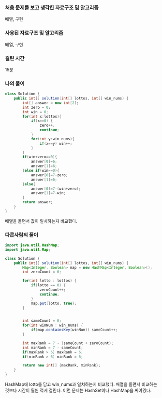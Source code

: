 ### 처음 문제를 보고 생각한 자료구조 및 알고리즘

배열, 구현

### 사용된 자료구조 및 알고리즘

배열, 구현

### 걸린 시간

15분

### 나의 풀이

```java
class Solution {
    public int[] solution(int[] lottos, int[] win_nums) {
        int[] answer = new int[2];
        int zero = 0;
        int win = 0;
        for(int x:lottos){
            if(x==0) {
                zero++;
                continue;
            }
            for(int y:win_nums){
                if(x==y) win++;
            }
        }
        if(win+zero==0){
            answer[0]=6;
            answer[1]=6;
        }else if(win==0){
            answer[0]=7-zero;
            answer[1]=6;
        }else{
            answer[0]=7-(win+zero);
            answer[1]=7-win;
        }
        return answer;
    }
}
```

배열을 돌면서 값이 일치하는지 비교했다.



### 다른사람의 풀이

```java
import java.util.HashMap;
import java.util.Map;

class Solution {
    public int[] solution(int[] lottos, int[] win_nums) {
        Map<Integer, Boolean> map = new HashMap<Integer, Boolean>();
        int zeroCount = 0;

        for(int lotto : lottos) {
            if(lotto == 0) {
                zeroCount++;
                continue;
            }
            map.put(lotto, true);
        }


        int sameCount = 0;
        for(int winNum : win_nums) {
            if(map.containsKey(winNum)) sameCount++;
        }

        int maxRank = 7 - (sameCount + zeroCount);
        int minRank = 7 - sameCount;
        if(maxRank > 6) maxRank = 6;
        if(minRank > 6) minRank = 6;

        return new int[] {maxRank, minRank};
    }
}
```

HashMap에 lotto를 담고 win_nums과 일치하는지 비교했다. 배열을 돌면서 비교하는 것보다 시간이 훨씬 적게 걸린다. 이런 문제는 HashSet이나 HashMap을 써야겠다.